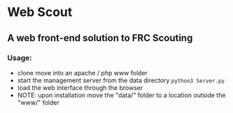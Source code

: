# Web Scout

## A web front-end solution to FRC Scouting

### Usage:
* clone move into an apache / php www folder
* start the management server from the data directory `python3 Server.py`
* load the web interface through the browser
* NOTE: upon installation move the "data/" folder to a location outside the "www/" folder
